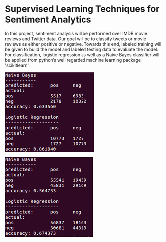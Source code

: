 # Supervised Learning Techniques for Sentiment Analytics

In this project, sentiment analysis will be performed over IMDB movie reviews and Twitter data. Our goal will be to classify tweets or movie reviews as either positive or negative. Towards this end, labeled training will be given to build the model and labeled testing data to evaluate the model. For classification, logistic regression as well as a Naive Bayes classifier will be applied from python’s well regarded machine learning package 'scikitlearn'.

![GitHub Logo](/DOC1.PNG)

![GitHub Logo](/DOC2.PNG)

